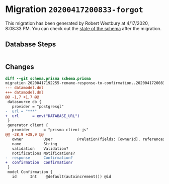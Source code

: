 # Migration `20200417200833-forgot`

This migration has been generated by Robert Westbury at 4/17/2020, 8:08:33 PM.
You can check out the [state of the schema](./schema.prisma) after the migration.

## Database Steps

```sql

```

## Changes

```diff
diff --git schema.prisma schema.prisma
migration 20200417192255-rename-response-to-confirmation..20200417200833-forgot
--- datamodel.dml
+++ datamodel.dml
@@ -1,7 +1,7 @@
 datasource db {
   provider = "postgresql"
-  url = "***"
+  url      = env("DATABASE_URL")
 }
 generator client {
   provider      = "prisma-client-js"
@@ -38,9 +38,9 @@
   owner         User           @relation(fields: [ownerId], references: [id])
   name          String
   validation    Validation?
   notifications Notifications?
-  response      Confirmation?
+  confirmation  Confirmation?
 }
 model Confirmation {
   id      Int    @default(autoincrement()) @id
```


